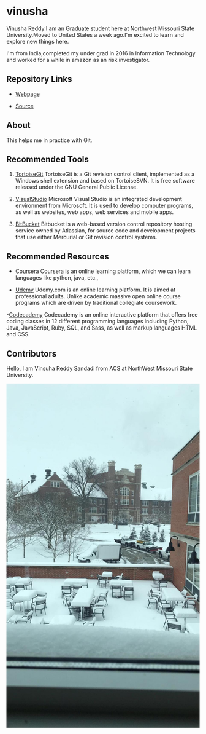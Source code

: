# vinusha

Vinusha Reddy
I am an Graduate student here at Northwest Missouri State University.Moved to United States a week ago.I'm excited to learn and explore new things here.

I'm from India,completed my under grad in 2016 in Information Technology and worked for a while in amazon as an risk investigator.

## Repository Links

- [Webpage](https://github.com/vinusha09/vinusha)

- [Source](https://github.com/vinusha09/vinusha/blob/master/README.md)
 
 ## About
 This helps me in practice with Git.

 ## Recommended Tools
 1. [TortoiseGit](https://tortoisegit.org/) TortoiseGit is a Git revision control client, implemented as a Windows shell extension and based on TortoiseSVN. It is free software released under the GNU General Public License.
 
 2. [VisualStudio](https://visualstudio.microsoft.com/)  Microsoft Visual Studio is an integrated development environment from Microsoft. It is used to develop computer programs, as well as websites, web apps, web services and mobile apps.

 3. [BitBucket](https://bitbucket.org/) Bitbucket is a web-based version control repository hosting service owned by Atlassian, for source code and development projects that use either Mercurial or Git revision control systems.

 ## Recommended Resources
- [Coursera](https://www.coursera.org/)  Coursera is an online learning platform, which we can learn languages like python, java, etc.,

- [Udemy](https://www.udemy.com/) Udemy.com is an online learning platform. It is aimed at professional adults. Unlike academic massive open online course programs which are driven by traditional collegiate coursework.

-[Codecademy](https://www.codecademy.com/) Codecademy is an online interactive platform that offers free coding classes in 12 different programming languages including Python, Java, JavaScript, Ruby, SQL, and Sass, as well as markup languages HTML and CSS.

## Contributors

Hello, I am Vinsuha Reddy Sandadi from ACS at NorthWest Missouri State University.

![vscode image](https://github.com/vinusha09/vinusha/raw/master/Image%20NMSU.jpeg) 